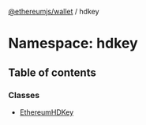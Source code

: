 [@ethereumjs/wallet](../README.md) / hdkey

# Namespace: hdkey

## Table of contents

### Classes

- [EthereumHDKey](../classes/hdkey.EthereumHDKey.md)
